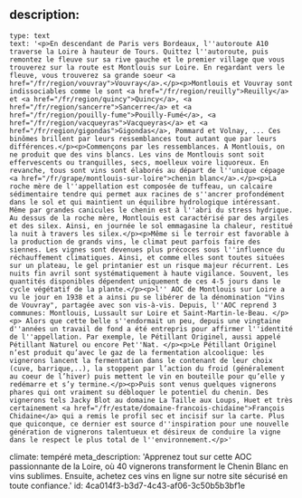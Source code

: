 description:
  -
    type: text
    text: '<p>En descendant de Paris vers Bordeaux, l''autoroute A10 traverse la Loire à hauteur de Tours. Quittez l''autoroute, puis remontez le fleuve sur sa rive gauche et le premier village que vous trouverez sur la route est Montlouis sur Loire. En regardant vers le fleuve, vous trouverez sa grande soeur <a href="/fr/region/vouvray">Vouvray</a>.</p><p>Montlouis et Vouvray sont indissociables comme le sont <a href="/fr/region/reuilly">Reuilly</a> et <a href="/fr/region/quincy">Quincy</a>, <a href="/fr/region/sancerre">Sancerre</a> et <a href="/fr/region/pouilly-fume">Pouilly-Fumé</a>, <a href="/fr/region/vacqueyras">Vacqueyras</a> et <a href="/fr/region/gigondas">Gigondas</a>, Pommard et Volnay, ... Ces binômes brillent par leurs ressemblances tout autant que par leurs différences.</p><p>Commençons par les ressemblances. A Montlouis, on ne produit que des vins blancs. Les vins de Montlouis sont soit effervescents ou tranquilles, secs, moelleux voire liquoreux. En revanche, tous sont vins sont élaborés au départ de l''unique cépage <a href="/fr/grape/montlouis-sur-loire">chenin blanc</a>.</p><p>La roche mère de l''appellation est composée de tuffeau, un calcaire sédimentaire tendre qui permet aux racines de s''ancrer profondément dans le sol et qui maintient un équilibre hydrologique intéressant. Même par grandes canicules le chenin est à l''abri du stress hydrique. Au dessus de la roche mère, Montlouis est caractérisé par des argiles et des silex. Ainsi, en journée le sol emmagasine la chaleur, restitué la nuit à travers les silex.</p><p>Même si le terroir est favorable à la production de grands vins, le climat peut parfois faire des siennes. Les vignes sont devenues plus précoces sous l''influence du réchauffement climatiques. Ainsi, et comme elles sont toutes situées sur un plateau, le gel printanier est un risque majeur récurrent. Les nuits fin avril sont systématiquement à haute vigilance. Souvent, les quantités disponibles dépendent uniquement de ces 4-5 jours dans le cycle végétatif de la plante.</p><p>l'' AOC de Montlouis sur Loire a vu le jour en 1938 et a ainsi pu se libérer de la dénomination "Vins de Vouvray", partagée avec son vis-à-vis. Depuis, l''AOC reprend 3 communes: Montlouis, Lussault sur Loire et Saint-Martin-le-Beau. </p><p> Alors que cette belle s''endormait un peu, depuis une vingtaine d''années un travail de fond a été entrepris pour affirmer l''identité de l''appellation. Par exemple, le Pétillant Originel, aussi appelé Pétillant Naturel ou encore Pet''Nat. </p><p>Le Pétillant Originel n’est produit qu’avec le gaz de la fermentation alcoolique: les vignerons lancent la fermentation dans le contenant de leur choix (cuve, barrique,..), la stoppent par l’action du froid (généralement au coeur de l’hiver) puis mettent le vin en bouteille pour qu’elle y redémarre et s’y termine.</p><p>Puis sont venus quelques vignerons phares qui ont vraiment su débloquer le potentiel du chenin. Des vignerons tels Jacky Blot au domaine La Taille aux Loups, Huet et très certainement <a href="/fr/estate/domaine-francois-chidaine">François Chidaine</a> qui a remis le profil sec et incisif sur la carte. Plus que quiconque, ce dernier est source d''inspiration pour une nouvelle génération de vignerons talentueux et désireux de conduire la vigne dans le respect le plus total de l''environnement.</p>'
climate: tempéré
meta_description: 'Apprenez tout sur cette AOC passionnante de la Loire, où 40 vignerons transforment le Chenin Blanc en vins sublimes. Ensuite, achetez ces vins en ligne sur notre site sécurisé en toute confiance.'
id: 4ca014f3-b3d7-4c43-af06-3c50b5b3bf1e
